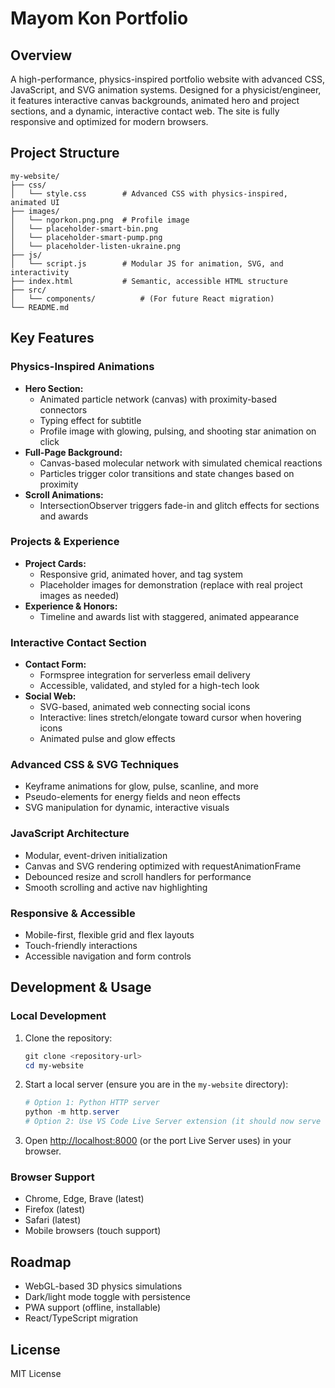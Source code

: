 # Mayom Kon Portfolio

## Overview
A high-performance, physics-inspired portfolio website with advanced CSS, JavaScript, and SVG animation systems. Designed for a physicist/engineer, it features interactive canvas backgrounds, animated hero and project sections, and a dynamic, interactive contact web. The site is fully responsive and optimized for modern browsers.

## Project Structure
```
my-website/
├── css/
│   └── style.css        # Advanced CSS with physics-inspired, animated UI
├── images/
│   └── ngorkon.png.png  # Profile image
│   └── placeholder-smart-bin.png
│   └── placeholder-smart-pump.png
│   └── placeholder-listen-ukraine.png
├── js/
│   └── script.js        # Modular JS for animation, SVG, and interactivity
├── index.html           # Semantic, accessible HTML structure
├── src/
│   └── components/          # (For future React migration)
└── README.md
```

## Key Features

### Physics-Inspired Animations
- **Hero Section:**
  - Animated particle network (canvas) with proximity-based connectors
  - Typing effect for subtitle
  - Profile image with glowing, pulsing, and shooting star animation on click
- **Full-Page Background:**
  - Canvas-based molecular network with simulated chemical reactions
  - Particles trigger color transitions and state changes based on proximity
- **Scroll Animations:**
  - IntersectionObserver triggers fade-in and glitch effects for sections and awards

### Projects & Experience
- **Project Cards:**
  - Responsive grid, animated hover, and tag system
  - Placeholder images for demonstration (replace with real project images as needed)
- **Experience & Honors:**
  - Timeline and awards list with staggered, animated appearance

### Interactive Contact Section
- **Contact Form:**
  - Formspree integration for serverless email delivery
  - Accessible, validated, and styled for a high-tech look
- **Social Web:**
  - SVG-based, animated web connecting social icons
  - Interactive: lines stretch/elongate toward cursor when hovering icons
  - Animated pulse and glow effects

### Advanced CSS & SVG Techniques
- Keyframe animations for glow, pulse, scanline, and more
- Pseudo-elements for energy fields and neon effects
- SVG manipulation for dynamic, interactive visuals

### JavaScript Architecture
- Modular, event-driven initialization
- Canvas and SVG rendering optimized with requestAnimationFrame
- Debounced resize and scroll handlers for performance
- Smooth scrolling and active nav highlighting

### Responsive & Accessible
- Mobile-first, flexible grid and flex layouts
- Touch-friendly interactions
- Accessible navigation and form controls

## Development & Usage

### Local Development
1. Clone the repository:
   ```powershell
   git clone <repository-url>
   cd my-website
   ```
2. Start a local server (ensure you are in the `my-website` directory):
   ```powershell
   # Option 1: Python HTTP server
   python -m http.server
   # Option 2: Use VS Code Live Server extension (it should now serve from the root)
   ```
3. Open [http://localhost:8000](http://localhost:8000) (or the port Live Server uses) in your browser.

### Browser Support
- Chrome, Edge, Brave (latest)
- Firefox (latest)
- Safari (latest)
- Mobile browsers (touch support)

## Roadmap
- WebGL-based 3D physics simulations
- Dark/light mode toggle with persistence
- PWA support (offline, installable)
- React/TypeScript migration

## License
MIT License